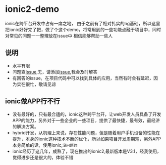 # ionic2-demo

ionic在跨平台开发中占有一席之地，
由于之前有了相对扎实的ng基础，所以这里把ionic好好完了把，做了个这个demo，将常用到的一些功能点融于项目中，同时对常见的问题一一整理放在issue中
相信能够帮助一些人

## 说明

 + 水平有限
 + 问题查[Issue](./issues),无，请添加[issue](/issues/new),我会及时解答
 + 有回答的issue，在项目代码中可以找到具体的应用，当然有时会有延迟，因为实在很忙，敬请见谅

## ionic做APP行不行

+ 没有最好的，只有最合适的，ionic这种跨平台开，让web开发人员具备了开发APP的能力，另外对于一些企业的一些项目，提供了最快捷，最有效，最经济的解决方案。
+ hybrid开发，从机理上来说，存在性能问题，但是随着用户手机设备的性能在提升，本身的ionic这种技术不断的优化，所以如果项目开发周期短，另外APP本身简单的话，使用ionic,`没问题的`
+ ionic经历了这几年，成熟了，现在推出的ionic2,最新版本是V3.1，经我使用，觉得进步还是很大的，体验不错
